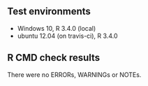 ## Test environments
* Windows 10, R 3.4.0 (local)
* ubuntu 12.04 (on travis-ci), R 3.4.0

## R CMD check results
There were no ERRORs, WARNINGs or NOTEs.
